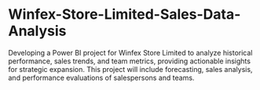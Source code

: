 # Winfex-Store-Limited-Sales-Data-Analysis
Developing a Power BI project for Winfex Store Limited to analyze historical performance, sales trends, and team metrics, providing actionable insights for strategic expansion. This project will include forecasting, sales analysis, and performance evaluations of salespersons and teams.
